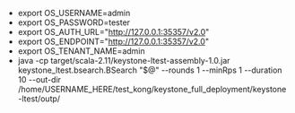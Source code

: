 - export OS_USERNAME=admin
- export OS_PASSWORD=tester
- export OS_AUTH_URL="http://127.0.0.1:35357/v2.0"
- export OS_ENDPOINT="http://127.0.0.1:35357/v2.0"
- export OS_TENANT_NAME=admin
- java -cp target/scala-2.11/keystone-ltest-assembly-1.0.jar keystone_ltest.bsearch.BSearch "$@"  --rounds 1 --minRps 1 --duration 10 --out-dir /home/USERNAME_HERE/test_kong/keystone_full_deployment/keystone-ltest/outp/
